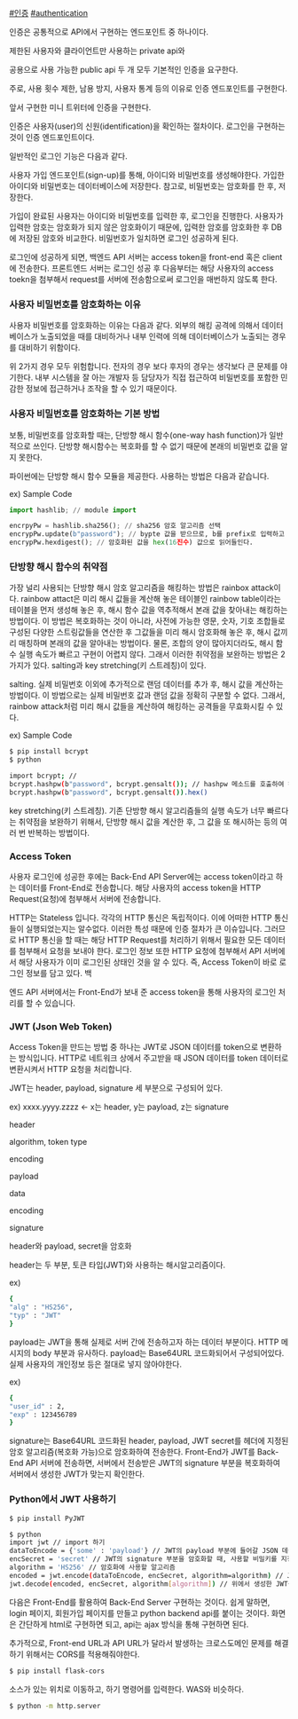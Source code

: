 [#인증](https://blog.naver.com/PostListByTagName.nhn?blogId=thj0309&encodedTagName=%EC%9D%B8%EC%A6%9D) [#authentication](https://blog.naver.com/PostListByTagName.nhn?blogId=thj0309&encodedTagName=authentication)

인증은 공통적으로 API에서 구현하는 엔드포인트 중 하나이다.

제한된 사용자와 클라이언트만 사용하는 private api와

공용으로 사용 가능한 public api 두 개 모두 기본적인 인증을 요구한다.

주로, 사용 횟수 제한, 남용 방지, 사용자 통계 등의 이유로 인증 엔드포인트를 구현한다.

앞서 구현한 미니 트위터에 인증을 구현한다.

인증은 사용자(user)의 신원(identification)을 확인하는 절차이다. 로그인을 구현하는 것이 인증 엔드포인트이다.

일반적인 로그인 기능은 다음과 같다.

사용자 가입 엔드포인트(sign-up)를 통해, 아이디와 비밀번호를 생성해야한다. 가입한 아이디와 비밀번호는 데이터베이스에 저장한다. 참고로, 비밀번호는 암호화를 한 후, 저장한다.

가입이 완료된 사용자는 아이디와 비밀번호를 입력한 후, 로그인을 진행한다. 사용자가 입력한 암호는 암호화가 되지 않은 암호화이기 때문에, 입력한 암호를 암호화한 후 DB에 저장된 암호와 비교한다. 비밀번호가 일치하면 로그인 성공하게 된다.

로그인에 성공하게 되면, 백엔드 API 서버는 access token을 front-end 혹은 client에 전송한다. 프론트엔드 서버는 로그인 성공 후 다음부터는 해당 사용자의 access toekn을 첨부해서 request를 서버에 전송함으로써 로그인을 매번하지 않도록 한다.

### 사용자 비밀번호를 암호화하는 이유

사용자 비밀번호를 암호화하는 이유는 다음과 같다. 외부의 해킹 공격에 의해서 데이터베이스가 노출되었을 때를 대비하거나 내부 인력에 의해 데이터베이스가 노출되는 경우를 대비하기 위함이다.

위 2가지 경우 모두 위험합니다. 전자의 경우 보다 후자의 경우는 생각보다 큰 문제를 야기한다. 내부 시스템을 잘 아는 개발자 등 담당자가 직접 접근하여 비밀번호를 포함한 민감한 정보에 접근하거나 조작을 할 수 있기 때문이다.

### 사용자 비밀번호를 암호화하는 기본 방법

보통, 비밀번호를 암호화할 때는, 단방향 해시 함수(one-way hash function)가 일반적으로 쓰인다. 단방향 해시함수는 복호화를 할 수 없기 때문에 본래의 비밀번호 값을 알지 못한다.

파이썬에는 단방향 해시 함수 모듈을 제공한다. 사용하는 방법은 다음과 같습니다.

ex) Sample Code

```python
import hashlib; // module import

encrpyPw = hashlib.sha256(); // sha256 암호 알고리즘 선택
encrypPw.update(b"password"); // bypte 값을 받으므로, b를 prefix로 입력하고 byte로 변환해준다
encrypPw.hexdigest(); // 암호화된 값을 hex(16진수) 값으로 읽어들인다.
```

### 단방향 해시 함수의 취약점

가장 널리 사용되는 단방향 해시 암호 알고리즘을 해킹하는 방법은 rainbox attack이다. rainbow attact은 미리 해시 값들을 계산해 놓은 테이블인 rainbow table이라는 테이블을 먼저 생성해 놓은 후, 해시 함수 값을 역추적해서 본래 값을 찾아내는 해킹하는 방법이다. 이 방법은 복호화하는 것이 아니라, 사전에 가능한 영문, 숫자, 기호 조합들로 구성된 다양한 스트링값들을 연산한 후 그값들을 미리 해시 암호화해 놓은 후, 해시 값끼리 매칭하며 본래의 값을 알아내는 방법이다. 물론, 조합의 양이 많아지더라도, 해시 함수 실행 속도가 빠르고 구현이 어렵지 않다. 그래서 이러한 취약점을 보완하는 방법은 2가지가 있다. salting과 key stretching(키 스트레칭)이 있다.

salting. 실제 비밀번호 이외에 추가적으로 랜덤 데이터를 추가 후, 해시 값을 계산하는 방법이다. 이 방법으로는 실제 비밀번호 값과 랜덤 값을 정확히 구분할 수 없다. 그래서, rainbow attack처럼 미리 해시 값들을 계산하여 해킹하는 공격들을 무효화시킬 수 있다.

ex) Sample Code

```bash
$ pip install bcrypt
$ python

import bcrypt; //
bcrypt.hashpw(b"password", bcrypt.gensalt()); // hashpw 메소드를 호출하여 해시화, 해시화하는 값과 salt가 파라미터이다. gensalt이므로, salt값은 알수 없다.
bcrypt.hashpw(b"password", bcrypt.gensalt()).hex() 
```

key stretching(키 스트레칭). 기존 단방향 해시 알고리즘들의 실행 속도가 너무 빠르다는 취약점을 보완하기 위해서, 단방향 해시 값을 계산한 후, 그 값을 또 해시하는 등의 여러 번 반복하는 방법이다.

### Access Token

사용자 로그인에 성공한 후에는 Back-End API Server에는 access token이라고 하는 데이터를 Front-End로 전송합니다. 해당 사용자의 access token을 HTTP Request(요청)에 첨부해서 서버에 전송합니다.

HTTP는 Stateless 입니다. 각각의 HTTP 통신은 독립적이다. 이에 어떠한 HTTP 통신들이 실행되었는지는 알수없다. 이러한 특성 때문에 인증 절차가 큰 이슈입니다. 그러므로 HTTP 통신을 할 때는 해당 HTTP Request를 처리하기 위해서 필요한 모든 데이터를 첨부해서 요청을 보내야 한다. 로그인 정보 또한 HTTP 요청에 첨부해서 API 서버에서 해당 사용자가 이미 로그인된 상태인 것을 알 수 있다. 즉, Access Token이 바로 로그인 정보를 담고 있다. 백

엔드 API 서버에서는 Front-End가 보내 준 access token을 통해 사용자의 로그인 처리를 할 수 있습니다.

### JWT (Json Web Token)

Access Token을 만드는 방법 중 하나는 JWT로 JSON 데이터를 token으로 변환하는 방식입니다. HTTP로 네트워크 상에서 주고받을 때 JSON 데이터를 token 데이터로 변환시켜서 HTTP 요청을 처리합니다.

JWT는 header, payload, signature 세 부분으로 구성되어 있다.

ex) xxxx.yyyy.zzzz <- x는 header, y는 payload, z는 signature

header

algorithm, token type

encoding

payload

data

encoding

signature

header와 payload, secret을 암호화

header는 두 부분, 토큰 타입(JWT)와 사용하는 해시알고리즘이다.

ex)

```bash
{
"alg" : "HS256",
"typ" : "JWT"
}
```

payload는 JWT을 통해 실제로 서버 간에 전송하고자 하는 데이터 부분이다. HTTP 메시지의 body 부분과 유사하다. payload는 Base64URL 코드화되어서 구성되어있다. 실제 사용자의 개인정보 등은 절대로 넣지 않아야한다.

ex)

```bash
{
"user_id" : 2,
"exp" : 123456789
}
```

signature는 Base64URL 코드화된 header, payload, JWT secret를 헤더에 지정된 암호 알고리즘(복호화 가능)으로 암호화하여 전송한다. Front-End가 JWT를 Back-End API 서버에 전송하면, 서버에서 전송받은 JWT의 signature 부분을 복호화하여 서버에서 생성한 JWT가 맞는지 확인한다.

### Python에서 JWT 사용하기

```bash
$ pip install PyJWT

$ python
import jwt // import 하기
dataToEncode = {'some' : 'payload'} // JWT의 payload 부분에 들어갈 JSON 데이터
encSecret = 'secret' // JWT의 signature 부분을 암호화할 때, 사용할 비밀키를 지정
algorithm = 'HS256' // 암호화에 사용할 알고리즘
encoded = jwt.encode(dataToEncode, encSecret, algorithm=algorithm) // JWT 생성
jwt.decode(encoded, encSecret, algorithm[algorithm]) // 위에서 생성한 JWT를 복호화하여 원본 payload 데이터를 읽어들인다.
```

다음은 Front-End를 활용하여 Back-End Server 구현하는 것이다. 쉽게 말하면, login 페이지, 회원가입 페이지를 만들고 python backend api를 붙이는 것이다. 화면은 간단하게 html로 구현하면 되고, api는 ajax 방식을 통해 구현하면 된다.

추가적으로, Front-end URL과 API URL가 달라서 발생하는 크로스도메인 문제를 해결하기 위해서는 CORS를 적용해줘야한다.

```bash
$ pip install flask-cors
```

소스가 있는 위치로 이동하고, 하기 명령어를 입력한다. WAS와 비슷하다.

```bash
$ python -m http.server
```
